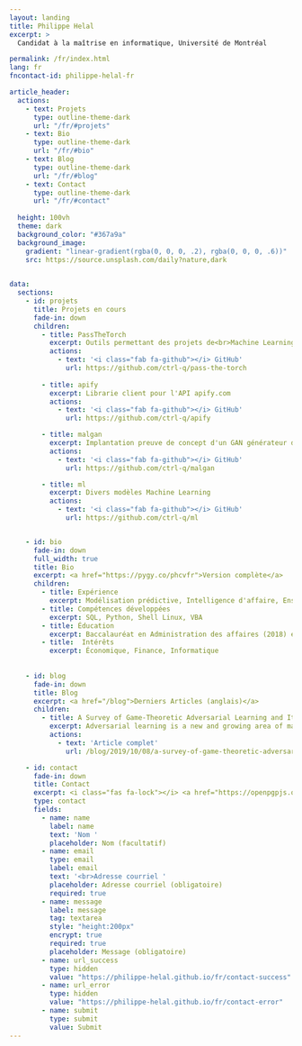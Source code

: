 ```yaml
---
layout: landing
title: Philippe Helal
excerpt: >
  Candidat à la maîtrise en informatique, Université de Montréal

permalink: /fr/index.html
lang: fr
fncontact-id: philippe-helal-fr

article_header:
  actions:
    - text: Projets
      type: outline-theme-dark
      url: "/fr/#projets"
    - text: Bio
      type: outline-theme-dark
      url: "/fr/#bio"
    - text: Blog
      type: outline-theme-dark
      url: "/fr/#blog"
    - text: Contact
      type: outline-theme-dark
      url: "/fr/#contact"
  
  height: 100vh
  theme: dark
  background_color: "#367a9a"
  background_image:
    gradient: "linear-gradient(rgba(0, 0, 0, .2), rgba(0, 0, 0, .6))"
    src: https://source.unsplash.com/daily?nature,dark  
    

data:  
  sections:
    - id: projets
      title: Projets en cours
      fade-in: down
      children:
        - title: PassTheTorch
          excerpt: Outils permettant des projets de<br>Machine Learning reproduisibles et mesurables
          actions:
            - text: '<i class="fab fa-github"></i> GitHub'
              url: https://github.com/ctrl-q/pass-the-torch
        
        - title: apify
          excerpt: Librarie client pour l'API apify.com
          actions:
            - text: '<i class="fab fa-github"></i> GitHub'
              url: https://github.com/ctrl-q/apify

        - title: malgan
          excerpt: Implantation preuve de concept d'un GAN générateur de virus
          actions:
            - text: '<i class="fab fa-github"></i> GitHub'
              url: https://github.com/ctrl-q/malgan

        - title: ml
          excerpt: Divers modèles Machine Learning
          actions:
            - text: '<i class="fab fa-github"></i> GitHub'
              url: https://github.com/ctrl-q/ml


    - id: bio
      fade-in: down
      full_width: true
      title: Bio
      excerpt: <a href="https://pygy.co/phcvfr">Version complète</a>
      children:
        - title: Expérience
          excerpt: Modélisation prédictive, Intelligence d'affaire, Enseignement
        - title: Compétences développées
          excerpt: SQL, Python, Shell Linux, VBA
        - title: Éducation
          excerpt: Baccalauréat en Administration des affaires (2018) et M. Sc Informatique (prévu 2020)        
        - title:  Intérêts
          excerpt: Économique, Finance, Informatique
        
     
    - id: blog
      fade-in: down
      title: Blog
      excerpt: <a href="/blog">Derniers Articles (anglais)</a>
      children:
        - title: A Survey of Game-Theoretic Adversarial Learning and Its Implications on Privacy 
          excerpt: Adversarial learning is a new and growing area of machine-learning research. Formulating it using tools from game theory allows for a different view of machine learning, when compared to the traditional, purely statistical view...
          actions:
            - text: 'Article complet'
              url: /blog/2019/10/08/a-survey-of-game-theoretic-adversarial-learning-and-its-implications-on-privacy

    - id: contact
      fade-in: down
      title: Contact
      excerpt: <i class="fas fa-lock"></i> <a href="https://openpgpjs.org">Encrypté</a> avant l'envoi
      type: contact
      fields:
        - name: name
          label: name
          text: 'Nom '
          placeholder: Nom (facultatif)
        - name: email
          type: email
          label: email
          text: '<br>Adresse courriel '
          placeholder: Adresse courriel (obligatoire)
          required: true
        - name: message
          label: message
          tag: textarea
          style: "height:200px"
          encrypt: true
          required: true
          placeholder: Message (obligatoire)
        - name: url_success
          type: hidden
          value: "https://philippe-helal.github.io/fr/contact-success"
        - name: url_error
          type: hidden
          value: "https://philippe-helal.github.io/fr/contact-error"
        - name: submit
          type: submit
          value: Submit
---
```

